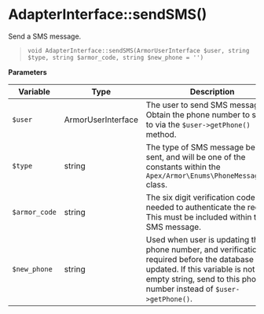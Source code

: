 
# AdapterInterface::sendSMS()

Send a SMS message.

> `void AdapterInterface::sendSMS(ArmorUserInterface $user, string $type, string $armor_code, string $new_phone = '')`

**Parameters**

Variable | Type | Description
------------- |------------- |------------- 
`$user` | ArmorUserInterface | The user to send SMS message to.  Obtain the phone number to send to via the `$user->getPhone()` method.
`$type` | string | The type of SMS message being sent, and will be one of the constants within the `Apex/Armor\Enums\PhoneMessageType` class.
`$armor_code` | string | The six digit verification code needed to authenticate the request.  This must be included within the SMS message.
`$new_phone` | string | Used when user is updating their phone number, and verification is required before the database is updated.  If this variable is not an empty string, send to this phone number instead of `$user->getPhone()`.




